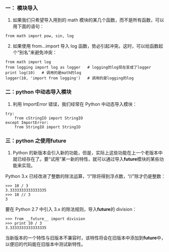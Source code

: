 ### 一： 模块导入

1. 如果我们只希望导入用到的 math 模块的某几个函数，而不是所有函数，可以用下面的语句：

```
from math import pow, sin, log
```

2. 如果使用 from...import 导入 log 函数，势必引起冲突。这时，可以给函数起个“别名”来避免冲突：

```
from math import log
from logging import log as logger   # logging的log现在变成了logger
print log(10)   # 调用的是math的log
logger(10, 'import from logging')   # 调用的是logging的log
```

### 二：python 中动态导入模块

1. 利用 ImportError 错误，我们经常在 Python 中动态导入模块：

```
try:
    from cStringIO import StringIO
except ImportError:
    from StringIO import StringIO
```

### 三：python 之使用**future**

1. Python 的新版本会引入新的功能，但是，实际上这些功能在上一个老版本中就已经存在了。要“试用”某一新的特性，就可以通过导入**future**模块的某些功能来实现。

Python 3.x 已经改进了整数的除法运算，“/”除将得到浮点数，“//”除才仍是整数：

```
>>> 10 / 3
3.3333333333333335
>>> 10 // 3
3
```

要在 Python 2.7 中引入 3.x 的除法规则，导入**future**的 division：

```
>>> from __future__ import division
>>> print 10 / 3
3.3333333333333335
```

当新版本的一个特性与旧版本不兼容时，该特性将会在旧版本中添加到**future**中，以便旧的代码能在旧版本中测试新特性。
